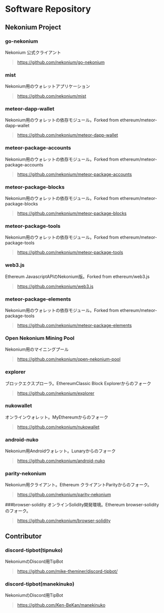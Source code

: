 # Software Repository

## Nekonium Project

### go-nekonium
Nekonium 公式クライアント
> https://github.com/nekonium/go-nekonium

### mist
Nekonium用のウォレットアプリケーション
> https://github.com/nekonium/mist

### meteor-dapp-wallet
Nekonium用のウォレットの依存モジュール。Forked from ethereum/meteor-dapp-wallet
> https://github.com/nekonium/meteor-dapp-wallet

### meteor-package-accounts
Nekonium用のウォレットの依存モジュール。Forked from ethereum/meteor-package-accounts
> https://github.com/nekonium/meteor-package-accounts

### meteor-package-blocks
Nekonium用のウォレットの依存モジュール。Forked from ethereum/meteor-package-blocks
> https://github.com/nekonium/meteor-package-blocks

### meteor-package-tools
Nekonium用のウォレットの依存モジュール。Forked from ethereum/meteor-package-tools
> https://github.com/nekonium/meteor-package-tools

### web3.js
Ethereum JavascriptAPIのNekonium版。Forked from ethereum/web3.js
> https://github.com/nekonium/web3.js

### meteor-package-elements 
Nekonium用のウォレットの依存モジュール。Forked from ethereum/meteor-package-tools
> https://github.com/nekonium/meteor-package-elements

### Open Nekonium Mining Pool
Nekonium用のマイニングプール
> https://github.com/nekonium/open-nekonium-pool

### explorer
ブロックエクスプローラ。EthereumClassic Block Explorerからのフォーク
> https://github.com/nekonium/explorer

### nukowallet
オンラインウォレット。MyEthereumからのフォーク
> https://github.com/nekonium/nukowallet

### android-nuko
Nekonium用Androidウォレット。Lunaryからのフォーク
> https://github.com/nekonium/android-nuko

### parity-nekonium
Nekonium用クライアント。Ethereum クライアントParityからのフォーク。
> https://github.com/nekonium/parity-nekonium

###browser-solidity
オンラインSolidity開発環境。Ethereum browser-solidityのフォーク。
> https://github.com/nekonium/browser-solidity


## Contributor 

### discord-tipbot(tipnuko)
NekoniumのDiscord用TipBot
> https://github.com/mike-theminer/discord-tipbot/
### discord-tipbot(manekinuko)
NekoniumのDiscord用TipBot
> https://github.com/Ken-BeKan/manekinuko
